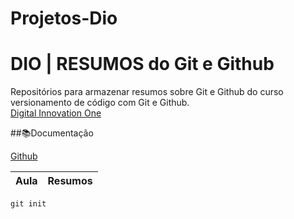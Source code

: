 # Projetos-Dio

# DIO | RESUMOS do Git e Github

Repositórios para armazenar resumos sobre Git e Github do curso versionamento de código com Git e Github.       
[Digital Innovation One](https://www.dio.me/)

##📚Documentação 

[Github](https://docs.github.com/pt)

|Aula|Resumos|
|----|-------|


```
git init 

```
